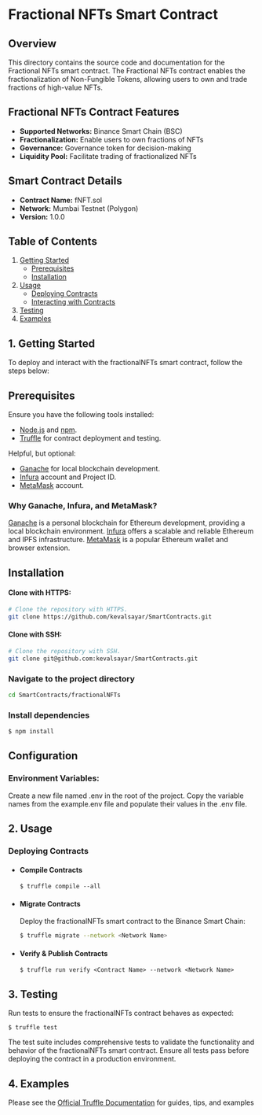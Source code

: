 # Fractional NFTs Smart Contract

## Overview

This directory contains the source code and documentation for the Fractional NFTs smart contract. The Fractional NFTs contract enables the fractionalization of Non-Fungible Tokens, allowing users to own and trade fractions of high-value NFTs.

## Fractional NFTs Contract Features

- **Supported Networks:** Binance Smart Chain (BSC)
- **Fractionalization:** Enable users to own fractions of NFTs
- **Governance:** Governance token for decision-making
- **Liquidity Pool:** Facilitate trading of fractionalized NFTs

## Smart Contract Details

- **Contract Name:** fNFT.sol
- **Network:** Mumbai Testnet (Polygon)
- **Version:** 1.0.0

## Table of Contents

1. [Getting Started](#getting-started)
   - [Prerequisites](#prerequisites)
   - [Installation](#installation)
2. [Usage](#usage)
   - [Deploying Contracts](#deploying-contracts)
   - [Interacting with Contracts](#interacting-with-contracts)
3. [Testing](#testing)
4. [Examples](#examples)

## **1. Getting Started**

To deploy and interact with the fractionalNFTs smart contract, follow the steps below:

## **Prerequisites**

Ensure you have the following tools installed:

- [Node.js](https://nodejs.org/) and [npm](https://www.npmjs.com/).
- [Truffle](https://www.trufflesuite.com/truffle) for contract deployment and testing.

Helpful, but optional:

- [Ganache](https://github.com/trufflesuite/ganache#getting-started) for local blockchain development.
- [Infura](https://infura.io/) account and Project ID.
- [MetaMask](https://metamask.io/) account.

### **Why Ganache, Infura, and MetaMask?**

[Ganache](https://github.com/trufflesuite/ganache#getting-started) is a personal blockchain for Ethereum development, providing a local blockchain environment. [Infura](https://infura.io/) offers a scalable and reliable Ethereum and IPFS infrastructure. [MetaMask](https://metamask.io/) is a popular Ethereum wallet and browser extension.

## **Installation**

#### **Clone with HTTPS:**

```bash
# Clone the repository with HTTPS.
git clone https://github.com/kevalsayar/SmartContracts.git
```

#### **Clone with SSH:**

```bash
# Clone the repository with SSH.
git clone git@github.com:kevalsayar/SmartContracts.git
```

### Navigate to the project directory

```bash
cd SmartContracts/fractionalNFTs
```

### Install dependencies

```bash
$ npm install
```

## **Configuration**

### Environment Variables:

Create a new file named .env in the root of the project. Copy the variable names from the example.env file and populate their values in the .env file.

## **2. Usage**

### **Deploying Contracts**

- #### **Compile Contracts**
  ```
  $ truffle compile --all
  ```
- #### **Migrate Contracts**

  Deploy the fractionalNFTs smart contract to the Binance Smart Chain:

  ```bash
  $ truffle migrate --network <Network Name>
  ```

- #### **Verify & Publish Contracts**

  ```
  $ truffle run verify <Contract Name> --network <Network Name>
  ```

## **3. Testing**

Run tests to ensure the fractionalNFTs contract behaves as expected:

```
$ truffle test
```

The test suite includes comprehensive tests to validate the functionality and behavior of the fractionalNFTs smart contract. Ensure all tests pass before deploying the contract in a production environment.

## **4. Examples**

Please see the [Official Truffle Documentation](https://trufflesuite.com/docs/) for guides, tips, and examples
